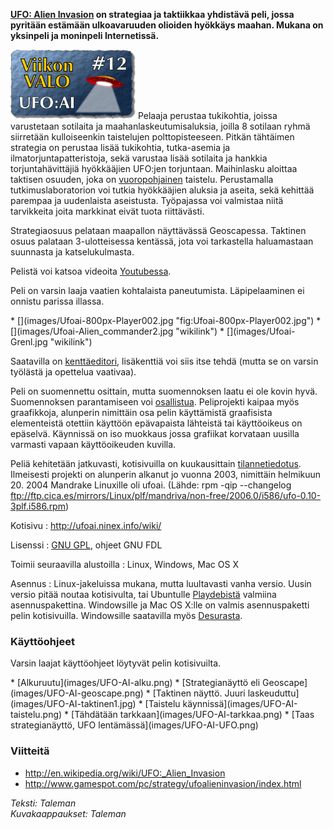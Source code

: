 <!--
Title: UFO:AI
Week: 1x12
Number: 12
Date: 2011/03/20
Tags: Linux,Mac OS X,Windows,Peli
Pageimage: valo12-Ufo_ai.png
-->

**[UFO: Alien Invasion](http://ufoai.ninex.info/wiki/index.php/About) on
strategiaa ja taktiikkaa yhdistävä peli, jossa pyritään estämään
ulkoavaruuden olioiden hyökkäys maahan. Mukana on yksinpeli ja moninpeli
Internetissä.**

![](images/valo12-Ufo_ai.png "fig:valo12-Ufo_ai.png") Pelaaja perustaa
tukikohtia, joissa varustetaan sotilaita ja maahanlaskeutumisaluksia,
joilla 8 sotilaan ryhmä siirretään kulloiseenkin taistelujen
polttopisteeseen. Pitkän tähtäimen strategia on perustaa lisää
tukikohtia, tutka-asemia ja ilmatorjuntapatteristoja, sekä varustaa
lisää sotilaita ja hankkia torjuntahävittäjiä hyökkääjien UFO:jen
torjuntaan. Maihinlasku aloittaa taktisen osuuden, joka on
[vuoropohjainen](http://fi.wikipedia.org/wiki/Vuoropohjainen) taistelu.
Perustamalla tutkimuslaboratorion voi tutkia hyökkääjien aluksia ja
aseita, sekä kehittää parempaa ja uudenlaista aseistusta. Työpajassa voi
valmistaa niitä tarvikkeita joita markkinat eivät tuota riittävästi.

Strategiaosuus pelataan maapallon näyttävässä Geoscapessa. Taktinen
osuus palataan 3-ulotteisessa kentässä, jota voi tarkastella
haluamastaan suunnasta ja katselukulmasta.

Pelistä voi katsoa videoita
[Youtubessa](http://www.youtube.com/watch?v=HqWZe3FCliQ&feature=player_embedded).

Peli on varsin laaja vaatien kohtalaista paneutumista. Läpipelaaminen ei
onnistu parissa illassa.

<div class="psgallery" markdown="1">
* [](images/Ufoai-800px-Player002.jpg "fig:Ufoai-800px-Player002.jpg")
* [](images/Ufoai-Alien_commander2.jpg "wikilink")
* [](images/Ufoai-Grenl.jpg "wikilink")
</div>

Saatavilla on
[kenttäeditori](http://ufoai.ninex.info/wiki/index.php/Download),
lisäkenttiä voi siis itse tehdä (mutta se on varsin työlästä ja
opettelua vaativaa).

Peli on suomennettu osittain, mutta suomennoksen laatu ei ole kovin
hyvä. Suomennoksen parantamiseen voi
[osallistua](http://ufoai.ninex.info/wiki/index.php/Translating).
Peliprojekti kaipaa myös graafikkoja, alunperin nimittäin osa pelin
käyttämistä graafisista elementeistä otettiin käyttöön epävapaista
lähteistä tai käyttöoikeus on epäselvä. Käynnissä on iso muokkaus jossa
grafiikat korvataan uusilla varmasti vapaan käyttöoikeuden kuvilla.

Peliä kehitetään jatkuvasti, kotisivuilla on kuukausittain
[tilannetiedotus](http://ufoai.ninex.info/wiki/index.php/News).
Ilmeisesti projekti on alunperin alkanut jo vuonna 2003, nimittäin
helmikuun 20. 2004 Mandrake Linuxille oli ufoai. (Lähde: rpm -qip
--changelog
ftp://ftp.cica.es/mirrors/Linux/plf/mandriva/non-free/2006.0/i586/ufo-0.10-3plf.i586.rpm)

Kotisivu
:   <http://ufoai.ninex.info/wiki/>

Lisenssi
:   [GNU GPL](GNU_GPL "wikilink"), ohjeet GNU FDL

Toimii seuraavilla alustoilla
:   Linux, Windows, Mac OS X

Asennus
:   Linux-jakeluissa mukana, mutta luultavasti vanha versio. Uusin
    versio pitää noutaa kotisivulta, tai Ubuntulle
    [Playdebistä](http://www.playdeb.net/software/UFO%20Alien%20Invasion)
    valmiina asennuspakettina. Windowsille ja Mac OS X:lle on valmis
    asennuspaketti pelin kotisivuilla. Windowsille saatavilla myös
    [Desurasta](http://www.desura.com/games/ufo-alien-invasion/).

### Käyttöohjeet

Varsin laajat käyttöohjeet löytyvät pelin kotisivuilta.

<div class="psgallery" markdown="1">
* [Alkuruutu](images/UFO-AI-alku.png)
* [Strategianäyttö eli Geoscape](images/UFO-AI-geoscape.png)
* [Taktinen näyttö. Juuri laskeuduttu](images/UFO-AI-taktinen1.jpg)
* [Taistelu käynnissä](images/UFO-AI-taistelu.png)
* [Tähdätään tarkkaan](images/UFO-AI-tarkkaa.png)
* [Taas strategianäyttö, UFO lentämässä](images/UFO-AI-UFO.png)
</div>

### Viitteitä

-   <http://en.wikipedia.org/wiki/UFO:_Alien_Invasion>
-   <http://www.gamespot.com/pc/strategy/ufoalieninvasion/index.html>

*Teksti: Taleman* <br />
*Kuvakaappaukset: Taleman*
